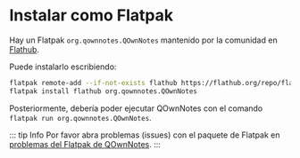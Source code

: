 # Instalar como Flatpak

Hay un Flatpak `org.qownnotes.QOwnNotes` mantenido por la comunidad en [Flathub](https://flathub.org/apps/details/org.qownnotes.QOwnNotes).

Puede instalarlo escribiendo:

```bash
flatpak remote-add --if-not-exists flathub https://flathub.org/repo/flathub.flatpakrepo
flatpak install flathub org.qownnotes.QOwnNotes
```

Posteriormente, debería poder ejecutar QOwnNotes con el comando `flatpak run org.qownnotes.QOwnNotes`.

::: tip Info
Por favor abra problemas (issues) con el paquete de Flatpak en [problemas del Flatpak de QOwnNotes](https://github.com/flathub/org.qownnotes.QOwnNotes/issues).
:::
